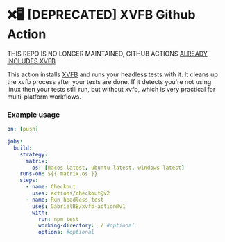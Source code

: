 
# ❌🖥️ [DEPRECATED] XVFB Github Action

THIS REPO IS NO LONGER MAINTAINED, GITHUB ACTIONS [ALREADY INCLUDES XVFB](https://github.com/actions/runner-images/blob/main/images/linux/Ubuntu2204-Readme.md)

This action installs [XVFB](http://elementalselenium.com/tips/38-headless) and runs your headless tests with it. It cleans up the xvfb process after your tests are done. If it detects you're not using linux then your tests still run, but without xvfb, which is very practical for multi-platform workflows.

### Example usage

```yml
on: [push]

jobs:
  build:
    strategy:
      matrix:
        os: [macos-latest, ubuntu-latest, windows-latest]
    runs-on: ${{ matrix.os }}
    steps:
      - name: Checkout
        uses: actions/checkout@v2
      - name: Run headless test
        uses: GabrielBB/xvfb-action@v1
        with:
          run: npm test
          working-directory: ./ #optional
          options: #optional
```
